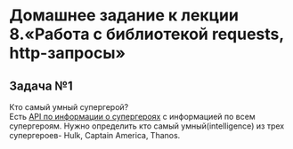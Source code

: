 # Домашнее задание к лекции 8.«Работа с библиотекой requests, http-запросы»

## Задача №1
Кто самый умный супергерой?  
Есть [API по информации о супергероях](https://akabab.github.io/superhero-api/api/) с информацией по всем супергероям. 
Нужно определить кто самый умный(intelligence) из трех супергероев- Hulk, Captain America, Thanos.
